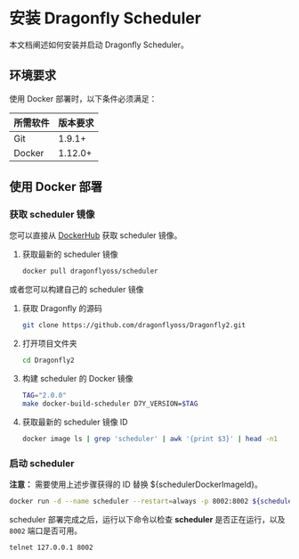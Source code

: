 # 安装 Dragonfly Scheduler

本文档阐述如何安装并启动 Dragonfly Scheduler。

## 环境要求

使用 Docker 部署时，以下条件必须满足：

所需软件 | 版本要求
---|---
Git|1.9.1+
Docker|1.12.0+

## 使用 Docker 部署

### 获取 scheduler 镜像

您可以直接从 [DockerHub](https://hub.docker.com/) 获取 scheduler 镜像。

1. 获取最新的 scheduler 镜像

    ```sh
    docker pull dragonflyoss/scheduler
    ```

或者您可以构建自己的 scheduler 镜像

1. 获取 Dragonfly 的源码

    ```sh
    git clone https://github.com/dragonflyoss/Dragonfly2.git
    ```

2. 打开项目文件夹

    ```sh
    cd Dragonfly2
    ```

3. 构建 scheduler 的 Docker 镜像

    ```sh
    TAG="2.0.0"
    make docker-build-scheduler D7Y_VERSION=$TAG
    ```

4. 获取最新的 scheduler 镜像 ID

    ```sh
    docker image ls | grep 'scheduler' | awk '{print $3}' | head -n1
    ```

### 启动 scheduler

**注意：** 需要使用上述步骤获得的 ID 替换 ${schedulerDockerImageId}。

```sh
docker run -d --name scheduler --restart=always -p 8002:8002 ${schedulerDockerImageId}
```

scheduler 部署完成之后，运行以下命令以检查 **scheduler** 是否正在运行，以及 `8002` 端口是否可用。

```sh
telnet 127.0.0.1 8002
```

